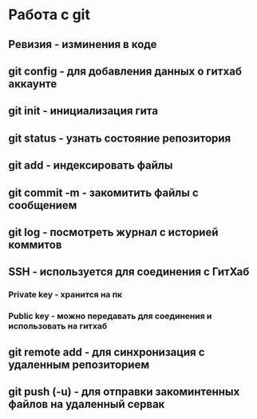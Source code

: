 # Работа с git

## Ревизия - изминения в коде 
 
## git config - для добавления данных о гитхаб аккаунте
## git init - инициализация гита
## git status - узнать состояние репозитория
## git add - индексировать файлы
## git commit -m - закомитить файлы с сообщением 
## git log - посмотреть журнал с историей коммитов 
## SSH - используется для соединения с ГитХаб
### Private key - хранится на пк
### Public key - можно передавать для соединения и использовать на гитхаб
## git remote add - для синхронизация с удаленным репозиторием
## git push (-u) - для отправки закоминтенных файлов на удаленный сервак

